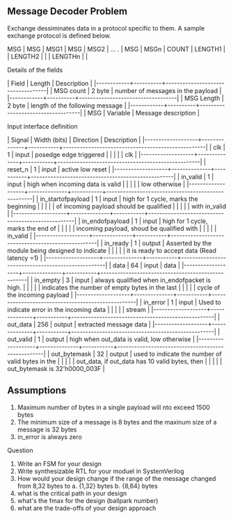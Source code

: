 Message Decoder Problem
-----------------------

Exchange dessiminates data in a protocol specific to them. A sample
exchange protocol is defined below. 


MSG   | MSG     | MSG1 | MSG     | MSG2   | ... . | MSG     | MSGn |
COUNT | LENGTH1 |      | LENGTH2 |        |       | LENGTHn |      |

Details of the fields 

| Field      | Length   | Description                       |
|------------+----------+-----------------------------------|
| MSG count  | 2 byte   | number of messages in the payload |
|------------+----------+-----------------------------------|
| MSG Length | 2 byte   | length of the following message   |
|------------+----------+-----------------------------------|
| MSG        | Variable | Message description               |


Input interface definition

| Signal            | Width (bits) | Direction | Description                                       |
|-------------------+--------------+-----------+---------------------------------------------------|
| clk               |            1 | input     | posedge edge triggered                            |
|                   |              |           | clk                                               |
|-------------------+--------------+-----------+---------------------------------------------------|
| reset_n           |            1 | input     | active low reset                                  |
|-------------------+--------------+-----------+---------------------------------------------------|
| in_valid          |            1 | input     | high when incoming data is valid                  |
|                   |              |           | low otherwise                                     |
|-------------------+--------------+-----------+---------------------------------------------------|
| in_startofpayload |            1 | input     | high for 1 cycle, marks the beginning             |
|                   |              |           | of incoming payload should be qualified           |
|                   |              |           | with in_valid                                     |
|-------------------+--------------+-----------+---------------------------------------------------|
| in_endofpayload   |            1 | input     | high for 1 cycle, marks the end of                |
|                   |              |           | incoming payload, shoud be qualified with         |
|                   |              |           | in_valid                                          |
|-------------------+--------------+-----------+---------------------------------------------------|
| in_ready          |            1 | output    | Asserted by the module being designed to indicate |
|                   |              |           | it is ready to accept data (Read latency =1)      |
|-------------------+--------------+-----------+---------------------------------------------------|
| data              |           64 | input     | data                                              |
|-------------------+--------------+-----------+---------------------------------------------------|
| in_empty          |            3 | input     | always qualified when in_endofpacket is high.     |
|                   |              |           | indicates the number of empty bytes in the last   |
|                   |              |           | cycle of the incoming payload                     |
|-------------------+--------------+-----------+---------------------------------------------------|
| in_error          |            1 | input     | Used to indicate error in the incoming data       |
|                   |              |           | stream                                            |
|-------------------+--------------+-----------+---------------------------------------------------|
| out_data          |          256 | output    | extracted message data                            |
|-------------------+--------------+-----------+---------------------------------------------------|
| out_valid         |            1 | output    | high when out_data is valid, low otherwise        |
|-------------------+--------------+-----------+---------------------------------------------------|
| out_bytemask      |           32 | output    | used to indicate the number of valid bytes in the |
|                   |              |           | out_data, if out_data has 10 valid bytes, then    |
|                   |              |           | out_bytemask is 32'h0000_003F                     |

Assumptions
-----------

1. Maximum number of bytes in a single payload will nto exceed 1500 bytes
2. The minimum size of a message is 8 bytes and the maxinum size of a message is 32 bytes
3. in_error is always zero

Question 
1. Write an FSM for your design
2. Write synthesizable RTL for your moduel in SystemVerilog 
3. How would your design change if the range of the message changed from 8,32 bytes to 
   a. {1,32} bytes
   b. {8,64} bytes 
4. what is the critical path in your design
5. what's the fmax for the design (ballpark number)
6. what are the trade-offs of your design approach




